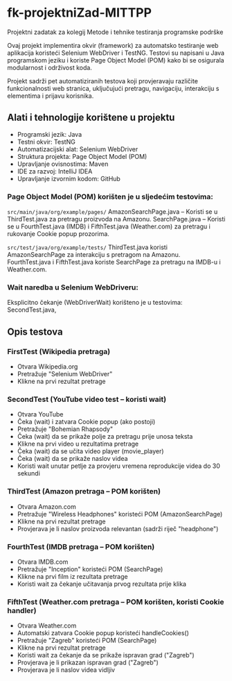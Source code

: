 # fk-projektniZad-MITTPP
Projektni zadatak za kolegij Metode i tehnike testiranja programske podrške

Ovaj projekt implementira okvir (framework) za automatsko testiranje web aplikacija koristeći Selenium WebDriver i TestNG.
Testovi su napisani u Java programskom jeziku i koriste Page Object Model (POM) kako bi se osigurala modularnost i održivost koda.

Projekt sadrži pet automatiziranih testova koji provjeravaju različite funkcionalnosti web stranica, uključujući pretragu, navigaciju, interakciju s elementima i prijavu korisnika.

## Alati i tehnologije korištene u projektu
- Programski jezik: Java
- Testni okvir: TestNG
- Automatizacijski alat: Selenium WebDriver
- Struktura projekta: Page Object Model (POM)
- Upravljanje ovisnostima: Maven
- IDE za razvoj: IntelliJ IDEA
- Upravljanje izvornim kodom: GitHub

### Page Object Model (POM) korišten je u sljedećim testovima: 
`src/main/java/org/example/pages/`
AmazonSearchPage.java – Koristi se u ThirdTest.java za pretragu proizvoda na Amazonu. 
SearchPage.java – Koristi se u FourthTest.java (IMDB) i FifthTest.java (Weather.com) za pretragu i rukovanje Cookie popup prozorima. 

`src/test/java/org/example/tests/` 
ThirdTest.java koristi AmazonSearchPage za interakciju s pretragom na Amazonu.
FourthTest.java i FifthTest.java koriste SearchPage za pretragu na IMDB-u i Weather.com.

### Wait naredba u Selenium WebDriveru:
Eksplicitno čekanje (WebDriverWait) korišteno je u testovima: SecondTest.java,

## Opis testova
### FirstTest (Wikipedia pretraga)
- Otvara Wikipedia.org
- Pretražuje "Selenium WebDriver"
- Klikne na prvi rezultat pretrage

### SecondTest (YouTube video test – koristi wait)
- Otvara YouTube
- Čeka (wait) i zatvara Cookie popup (ako postoji)
- Pretražuje "Bohemian Rhapsody"
- Čeka (wait) da se prikaže polje za pretragu prije unosa teksta
- Klikne na prvi video u rezultatima pretrage
- Čeka (wait) da se učita video player (movie_player)
- Čeka (wait) da se prikaže naslov videa
- Koristi wait unutar petlje za provjeru vremena reprodukcije videa do 30 sekundi

### ThirdTest (Amazon pretraga – POM korišten)
- Otvara Amazon.com
- Pretražuje "Wireless Headphones" koristeći POM (AmazonSearchPage)
- Klikne na prvi rezultat pretrage
- Provjerava je li naslov proizvoda relevantan (sadrži riječ "headphone")

### FourthTest (IMDB pretraga – POM korišten)
- Otvara IMDB.com
- Pretražuje "Inception" koristeći POM (SearchPage)
- Klikne na prvi film iz rezultata pretrage
- Koristi wait za čekanje učitavanja prvog rezultata prije klika

### FifthTest (Weather.com pretraga – POM korišten, koristi Cookie handler)
- Otvara Weather.com
- Automatski zatvara Cookie popup koristeći handleCookies()
- Pretražuje "Zagreb" koristeći POM (SearchPage)
- Klikne na prvi rezultat pretrage
- Koristi wait za čekanje da se prikaže ispravan grad ("Zagreb")
- Provjerava je li prikazan ispravan grad ("Zagreb")
- Provjerava je li naslov videa vidljiv
